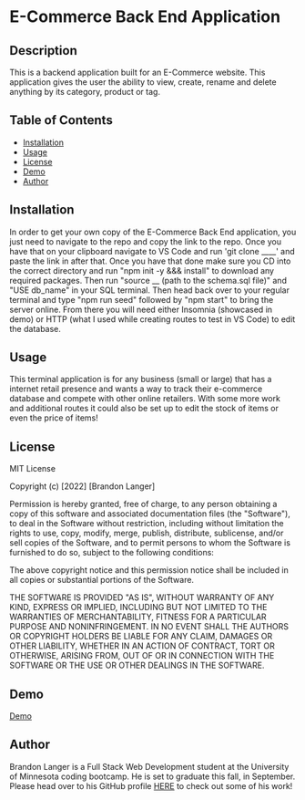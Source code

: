 # E-Commerce Back End Application

## Description

This is a backend application built for an E-Commerce website. This application gives the user the ability to view, create, rename and delete anything by its category, product or tag.

## Table of Contents

* [Installation](#installation)
* [Usage](#usage)
* [License](#license)
* [Demo](#demo)
* [Author](#author)


## Installation

In order to get your own copy of the E-Commerce Back End application, you just need to navigate to the repo and copy the link to the repo. Once you have that on your clipboard navigate to VS Code and run 'git clone ____' and paste the link in after that. Once you have that done make sure you CD into the correct directory and run "npm init -y &&& install" to download any required packages. Then run "source __ (path to the schema.sql file)" and "USE db_name" in your SQL terminal. Then head back over to your regular terminal and type "npm run seed" followed by "npm start" to bring the server online. From there you will need either Insomnia (showcased in demo) or HTTP (what I used while creating routes to test in VS Code) to edit the database.

## Usage

This terminal application is for any business (small or large) that has a internet retail presence and wants a way to track their e-commerce database and compete with other online retailers. With some more work and additional routes it could also be set up to edit the stock of items or even the price of items!

## License

MIT License

Copyright (c) [2022] [Brandon Langer]

Permission is hereby granted, free of charge, to any person obtaining a copy
of this software and associated documentation files (the "Software"), to deal
in the Software without restriction, including without limitation the rights
to use, copy, modify, merge, publish, distribute, sublicense, and/or sell
copies of the Software, and to permit persons to whom the Software is
furnished to do so, subject to the following conditions:

The above copyright notice and this permission notice shall be included in all
copies or substantial portions of the Software.

THE SOFTWARE IS PROVIDED "AS IS", WITHOUT WARRANTY OF ANY KIND, EXPRESS OR
IMPLIED, INCLUDING BUT NOT LIMITED TO THE WARRANTIES OF MERCHANTABILITY,
FITNESS FOR A PARTICULAR PURPOSE AND NONINFRINGEMENT. IN NO EVENT SHALL THE
AUTHORS OR COPYRIGHT HOLDERS BE LIABLE FOR ANY CLAIM, DAMAGES OR OTHER
LIABILITY, WHETHER IN AN ACTION OF CONTRACT, TORT OR OTHERWISE, ARISING FROM,
OUT OF OR IN CONNECTION WITH THE SOFTWARE OR THE USE OR OTHER DEALINGS IN THE
SOFTWARE.

## Demo

[Demo](https://www.youtube.com/watch?v=laNP_4OoSJg)

## Author

Brandon Langer is a Full Stack Web Development student at the University of Minnesota coding bootcamp. He is set to graduate this fall, in September. Please head over to his GitHub profile [HERE]('https://github.com/Minotaurius') to check out some of his work! 